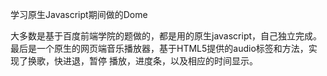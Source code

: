 学习原生Javascript期间做的Dome

大多数是基于百度前端学院的题做的，都是用的原生javascript，自己独立完成。最后是一个原生的网页端音乐播放器，基于HTML5提供的audio标签和方法，实现了换歌，快进退，暂停 播放，进度条，以及相应的时间显示。
